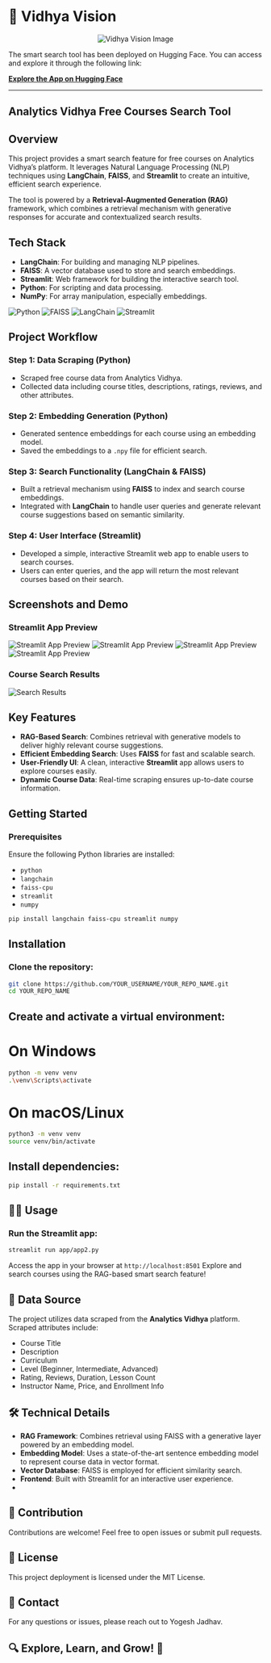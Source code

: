 # 🚀 Vidhya Vision
<p align="center">
  <img src="https://github.com/yogesh43221/Vidhya-Vision/blob/58d02254989a0f45ce1a1b690a2f955bdf5334b5/App_pics/imagevv.png" alt="Vidhya Vision Image" />
</p>
The smart search tool has been deployed on Hugging Face. You can access and explore it through the following link:

[**Explore the App on Hugging Face**](https://huggingface.co/spaces/yogeshjadhav666/Vidhya_Vision)

---
## Analytics Vidhya Free Courses Search Tool

## Overview
This project provides a smart search feature for free courses on Analytics Vidhya’s platform. It leverages Natural Language Processing (NLP) techniques using **LangChain**, **FAISS**, and **Streamlit** to create an intuitive, efficient search experience.

The tool is powered by a **Retrieval-Augmented Generation (RAG)** framework, which combines a retrieval mechanism with generative responses for accurate and contextualized search results.

## Tech Stack
- **LangChain**: For building and managing NLP pipelines.
- **FAISS**: A vector database used to store and search embeddings.
- **Streamlit**: Web framework for building the interactive search tool.
- **Python**: For scripting and data processing.
- **NumPy**: For array manipulation, especially embeddings.

![Python](https://img.shields.io/badge/Python-3776AB?style=for-the-badge&logo=python&logoColor=white)
![FAISS](https://img.shields.io/badge/FAISS-0062FF?style=for-the-badge&logo=faiss&logoColor=white)
![LangChain](https://img.shields.io/badge/LangChain-2566E0?style=for-the-badge&logo=python&logoColor=white)
![Streamlit](https://img.shields.io/badge/Streamlit-FF4B4B?style=for-the-badge&logo=streamlit&logoColor=white)

## Project Workflow

### Step 1: Data Scraping (Python)
- Scraped free course data from Analytics Vidhya.
- Collected data including course titles, descriptions, ratings, reviews, and other attributes.

### Step 2: Embedding Generation (Python)
- Generated sentence embeddings for each course using an embedding model.
- Saved the embeddings to a `.npy` file for efficient search.

### Step 3: Search Functionality (LangChain & FAISS)
- Built a retrieval mechanism using **FAISS** to index and search course embeddings.
- Integrated with **LangChain** to handle user queries and generate relevant course suggestions based on semantic similarity.

### Step 4: User Interface (Streamlit)
- Developed a simple, interactive Streamlit web app to enable users to search courses.
- Users can enter queries, and the app will return the most relevant courses based on their search.

## Screenshots and Demo
### Streamlit App Preview
![Streamlit App Preview](https://github.com/yogesh43221/Vidhya-Vision/blob/167c1ccccb4d8fd076f28983b659610bd4a34973/App_pics/image1.png)
![Streamlit App Preview](https://github.com/yogesh43221/Vidhya-Vision/blob/167c1ccccb4d8fd076f28983b659610bd4a34973/App_pics/image2.png)
![Streamlit App Preview](https://github.com/yogesh43221/Vidhya-Vision/blob/167c1ccccb4d8fd076f28983b659610bd4a34973/App_pics/image3.png)
![Streamlit App Preview](https://github.com/yogesh43221/Vidhya-Vision/blob/167c1ccccb4d8fd076f28983b659610bd4a34973/App_pics/image4.png)

### Course Search Results
![Search Results](https://github.com/yogesh43221/Vidhya-Vision/blob/167c1ccccb4d8fd076f28983b659610bd4a34973/App_pics/image5.png)

## Key Features
- **RAG-Based Search**: Combines retrieval with generative models to deliver highly relevant course suggestions.
- **Efficient Embedding Search**: Uses **FAISS** for fast and scalable search.
- **User-Friendly UI**: A clean, interactive **Streamlit** app allows users to explore courses easily.
- **Dynamic Course Data**: Real-time scraping ensures up-to-date course information.

## Getting Started

### Prerequisites
Ensure the following Python libraries are installed:
- `python`
- `langchain`
- `faiss-cpu`
- `streamlit`
- `numpy`

```bash
pip install langchain faiss-cpu streamlit numpy

```
## Installation

### Clone the repository:
```bash
git clone https://github.com/YOUR_USERNAME/YOUR_REPO_NAME.git
cd YOUR_REPO_NAME
```
## Create and activate a virtual environment:
# On Windows
```bash
python -m venv venv
.\venv\Scripts\activate
```
# On macOS/Linux
```bash
python3 -m venv venv
source venv/bin/activate
```
## Install dependencies:
```bash
pip install -r requirements.txt
```
## 🧑‍💻 Usage
### Run the Streamlit app:
```bash
streamlit run app/app2.py
```
Access the app in your browser at ```http://localhost:8501```
Explore and search courses using the RAG-based smart search feature!

## 📂 Data Source
The project utilizes data scraped from the **Analytics Vidhya** platform.
Scraped attributes include:
- Course Title
- Description
- Curriculum
- Level (Beginner, Intermediate, Advanced)
- Rating, Reviews, Duration, Lesson Count
- Instructor Name, Price, and Enrollment Info

## 🛠️ Technical Details
- **RAG Framework**: Combines retrieval using FAISS with a generative layer powered by an embedding model.
- **Embedding Model**: Uses a state-of-the-art sentence embedding model to represent course data in vector format.
- **Vector Database**: FAISS is employed for efficient similarity search.
- **Frontend**: Built with Streamlit for an interactive user experience.
- 
## 🙌 Contribution
Contributions are welcome! Feel free to open issues or submit pull requests.

## 📄 License
This project deployment is licensed under the MIT License.

## 📧 Contact
For any questions or issues, please reach out to Yogesh Jadhav.

## 🔍 Explore, Learn, and Grow! 🚀


